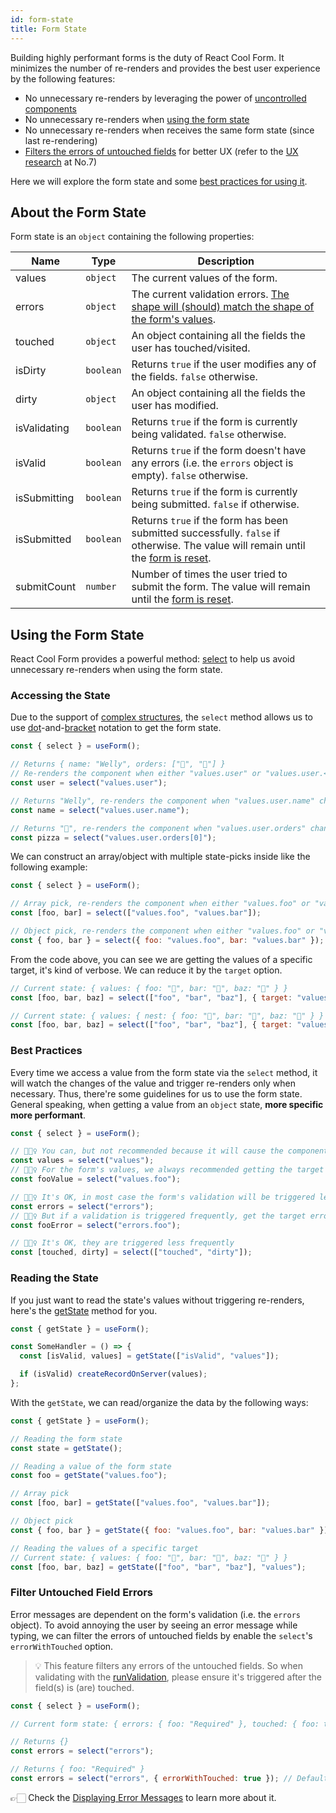```yaml
---
id: form-state
title: Form State
---
```


Building highly performant forms is the duty of React Cool Form. It minimizes the number of re-renders and provides the best user experience by the following features:

- No unnecessary re-renders by leveraging the power of [uncontrolled components](https://reactjs.org/docs/uncontrolled-components.html)
- No unnecessary re-renders when [using the form state](#using-the-form-state)
- No unnecessary re-renders when receives the same form state (since last re-rendering)
- [Filters the errors of untouched fields](#filter-untouched-field-errors) for better UX (refer to the [UX research](https://www.nngroup.com/articles/errors-forms-design-guidelines) at No.7)

Here we will explore the form state and some [best practices for using it](#best-practices).

## About the Form State

Form state is an `object` containing the following properties:

| Name         | Type      | Description                                                                                                                                      |
| ------------ | --------- | ------------------------------------------------------------------------------------------------------------------------------------------------ |
| values       | `object`  | The current values of the form.                                                                                                                  |
| errors       | `object`  | The current validation errors. [The shape will (should) match the shape of the form's values](./validation-guide#how-to-run).                    |
| touched      | `object`  | An object containing all the fields the user has touched/visited.                                                                                |
| isDirty      | `boolean` | Returns `true` if the user modifies any of the fields. `false` otherwise.                                                                        |
| dirty        | `object`  | An object containing all the fields the user has modified.                                                                                       |
| isValidating | `boolean` | Returns `true` if the form is currently being validated. `false` otherwise.                                                                      |
| isValid      | `boolean` | Returns `true` if the form doesn't have any errors (i.e. the `errors` object is empty). `false` otherwise.                                       |
| isSubmitting | `boolean` | Returns `true` if the form is currently being submitted. `false` if otherwise.                                                                   |
| isSubmitted  | `boolean` | Returns `true` if the form has been submitted successfully. `false` if otherwise. The value will remain until the [form is reset](./reset-form). |
| submitCount  | `number`  | Number of times the user tried to submit the form. The value will remain until the [form is reset](./reset-form).                                |

## Using the Form State

React Cool Form provides a powerful method: [select](../api-reference/use-form#select) to help us avoid unnecessary re-renders when using the form state.

### Accessing the State

Due to the support of [complex structures](./complex-structures), the `select` method allows us to use [dot](https://developer.mozilla.org/en-US/docs/Web/JavaScript/Reference/Operators/Property_accessors#Dot_notation)-and-[bracket](https://developer.mozilla.org/en-US/docs/Web/JavaScript/Reference/Operators/Property_accessors#Bracket_notation) notation to get the form state.

```js
const { select } = useForm();

// Returns { name: "Welly", orders: ["🍕", "🥤"] }
// Re-renders the component when either "values.user" or "values.user.<property>" changes
const user = select("values.user");

// Returns "Welly", re-renders the component when "values.user.name" changes
const name = select("values.user.name");

// Returns "🍕", re-renders the component when "values.user.orders" changes
const pizza = select("values.user.orders[0]");
```

We can construct an array/object with multiple state-picks inside like the following example:

```js
const { select } = useForm();

// Array pick, re-renders the component when either "values.foo" or "values.bar" changes
const [foo, bar] = select(["values.foo", "values.bar"]);

// Object pick, re-renders the component when either "values.foo" or "values.bar" changes
const { foo, bar } = select({ foo: "values.foo", bar: "values.bar" });
```

From the code above, you can see we are getting the values of a specific target, it's kind of verbose. We can reduce it by the `target` option.

<!-- prettier-ignore-start -->
```js
// Current state: { values: { foo: "🍎", bar: "🥝", baz: "🍋" } }
const [foo, bar, baz] = select(["foo", "bar", "baz"], { target: "values" });

// Current state: { values: { nest: { foo: "🍎", bar: "🥝", baz: "🍋" } } }
const [foo, bar, baz] = select(["foo", "bar", "baz"], { target: "values.nest" });
```
<!-- prettier-ignore-end -->

### Best Practices

Every time we access a value from the form state via the `select` method, it will watch the changes of the value and trigger re-renders only when necessary. Thus, there're some guidelines for us to use the form state. General speaking, when getting a value from an `object` state, **more specific more performant**.

```js
const { select } = useForm();

// 🙅🏻‍♀️ You can, but not recommended because it will cause the component to update on every value change
const values = select("values");
// 🙆🏻‍♀️ For the form's values, we always recommended getting the target value as specific as possible
const fooValue = select("values.foo");

// 🙆🏻‍♀️ It's OK, in most case the form's validation will be triggered less frequently
const errors = select("errors");
// 🙆🏻‍♀️ But if a validation is triggered frequently, get the target error instead
const fooError = select("errors.foo");

// 🙆🏻‍♀️ It's OK, they are triggered less frequently
const [touched, dirty] = select(["touched", "dirty"]);
```

### Reading the State

If you just want to read the state's values without triggering re-renders, here's the [getState](../api-reference/use-form#getstate) method for you.

```js {4}
const { getState } = useForm();

const SomeHandler = () => {
  const [isValid, values] = getState(["isValid", "values"]);

  if (isValid) createRecordOnServer(values);
};
```

With the `getState`, we can read/organize the data by the following ways:

```js
const { getState } = useForm();

// Reading the form state
const state = getState();

// Reading a value of the form state
const foo = getState("values.foo");

// Array pick
const [foo, bar] = getState(["values.foo", "values.bar"]);

// Object pick
const { foo, bar } = getState({ foo: "values.foo", bar: "values.bar" });

// Reading the values of a specific target
// Current state: { values: { foo: "🍎", bar: "🥝", baz: "🍋" } }
const [foo, bar, baz] = getState(["foo", "bar", "baz"], "values");
```

### Filter Untouched Field Errors

Error messages are dependent on the form's validation (i.e. the `errors` object). To avoid annoying the user by seeing an error message while typing, we can filter the errors of untouched fields by enable the `select`'s `errorWithTouched` option.

> 💡 This feature filters any errors of the untouched fields. So when validating with the [runValidation](../api-reference/use-form#runvalidation), please ensure it's triggered after the field(s) is (are) touched.

```js
const { select } = useForm();

// Current form state: { errors: { foo: "Required" }, touched: { foo: true } }

// Returns {}
const errors = select("errors");

// Returns { foo: "Required" }
const errors = select("errors", { errorWithTouched: true }); // Default is "false"
```

👉🏻 Check the [Displaying Error Messages](./validation-guide#displaying-error-messages) to learn more about it.
